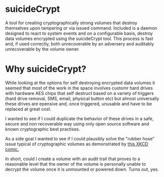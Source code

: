 # suicideCrypt
A tool for creating cryptographically strong volumes that destroy themselves upon tampering or via issued command. Included is a daemon designed to react to system events and on a configurable basis, destroy data volumes encrypted using the suicideCrypt tool. This process is fast and, if used correctly, both unrecoverable by an adversery and auditably unrecoverable by the volume owner. 

# Why suicideCrypt?
While looking at the options for self destroying encrypted data volumes it seemed that most of the work in the space involves customr hard drives with hardware AES chips that self destruct based on a variety of triggers (hard drive removal, SMS, email, physical button etc) but almost universally these drives are epensive and, once triggered, unusable and have to be replaced at great cost. 

I wanted to see if I could duplicate the behavior of these drives in a safe, secure and non recoverable way using only open source software and known cryptographic best practises. 

As a side goal I wanted to see if I could plausibly solve the "rubber hose" issue typical of cryptographic volumes as demonstrated by [this XKCD comic.](https://xkcd.com/538/)

In short, could I create a volume with an audit trail that proves to a reasonable level that the owner of the volume is personally unable to decrypt the volume once it is unmounted or powered down. Turns out, yes.
